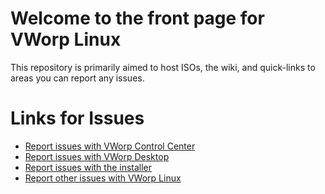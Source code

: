 # Welcome to the front page for VWorp Linux

This repository is primarily aimed to host ISOs, the wiki, and quick-links to areas you can report any issues.

# Links for Issues
* [Report issues with VWorp Control Center](https://github.com/vworp-linux/vworp-control-center/issues)
* [Report issues with VWorp Desktop](https://github.com/vworp-linux/vworp-desktop/issues)
* [Report issues with the installer](https://github.com/vworp-linux/calamares/issues)
* [Report other issues with VWorp Linux](https://github.com/vworp-linux/main/issues)
